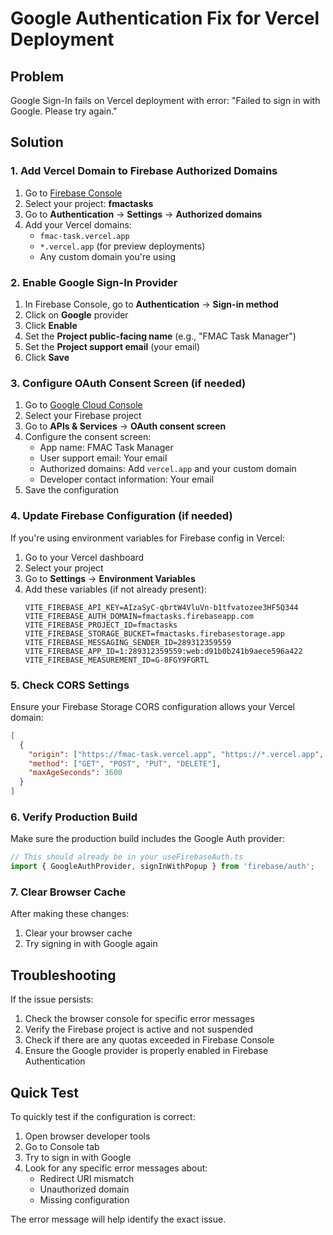 # Google Authentication Fix for Vercel Deployment

## Problem
Google Sign-In fails on Vercel deployment with error: "Failed to sign in with Google. Please try again."

## Solution

### 1. Add Vercel Domain to Firebase Authorized Domains

1. Go to [Firebase Console](https://console.firebase.google.com/)
2. Select your project: **fmactasks**
3. Go to **Authentication** → **Settings** → **Authorized domains**
4. Add your Vercel domains:
   - `fmac-task.vercel.app`
   - `*.vercel.app` (for preview deployments)
   - Any custom domain you're using

### 2. Enable Google Sign-In Provider

1. In Firebase Console, go to **Authentication** → **Sign-in method**
2. Click on **Google** provider
3. Click **Enable**
4. Set the **Project public-facing name** (e.g., "FMAC Task Manager")
5. Set the **Project support email** (your email)
6. Click **Save**

### 3. Configure OAuth Consent Screen (if needed)

1. Go to [Google Cloud Console](https://console.cloud.google.com/)
2. Select your Firebase project
3. Go to **APIs & Services** → **OAuth consent screen**
4. Configure the consent screen:
   - App name: FMAC Task Manager
   - User support email: Your email
   - Authorized domains: Add `vercel.app` and your custom domain
   - Developer contact information: Your email
5. Save the configuration

### 4. Update Firebase Configuration (if needed)

If you're using environment variables for Firebase config in Vercel:

1. Go to your Vercel dashboard
2. Select your project
3. Go to **Settings** → **Environment Variables**
4. Add these variables (if not already present):
   ```
   VITE_FIREBASE_API_KEY=AIzaSyC-qbrtW4VluVn-b1tfvatozee3HF5Q344
   VITE_FIREBASE_AUTH_DOMAIN=fmactasks.firebaseapp.com
   VITE_FIREBASE_PROJECT_ID=fmactasks
   VITE_FIREBASE_STORAGE_BUCKET=fmactasks.firebasestorage.app
   VITE_FIREBASE_MESSAGING_SENDER_ID=289312359559
   VITE_FIREBASE_APP_ID=1:289312359559:web:d91b0b241b9aece596a422
   VITE_FIREBASE_MEASUREMENT_ID=G-8FGY9FGRTL
   ```

### 5. Check CORS Settings

Ensure your Firebase Storage CORS configuration allows your Vercel domain:

```json
[
  {
    "origin": ["https://fmac-task.vercel.app", "https://*.vercel.app", "http://localhost:*"],
    "method": ["GET", "POST", "PUT", "DELETE"],
    "maxAgeSeconds": 3600
  }
]
```

### 6. Verify Production Build

Make sure the production build includes the Google Auth provider:

```javascript
// This should already be in your useFirebaseAuth.ts
import { GoogleAuthProvider, signInWithPopup } from 'firebase/auth';
```

### 7. Clear Browser Cache

After making these changes:
1. Clear your browser cache
2. Try signing in with Google again

## Troubleshooting

If the issue persists:

1. Check the browser console for specific error messages
2. Verify the Firebase project is active and not suspended
3. Check if there are any quotas exceeded in Firebase Console
4. Ensure the Google provider is properly enabled in Firebase Authentication

## Quick Test

To quickly test if the configuration is correct:

1. Open browser developer tools
2. Go to Console tab
3. Try to sign in with Google
4. Look for any specific error messages about:
   - Redirect URI mismatch
   - Unauthorized domain
   - Missing configuration

The error message will help identify the exact issue.
